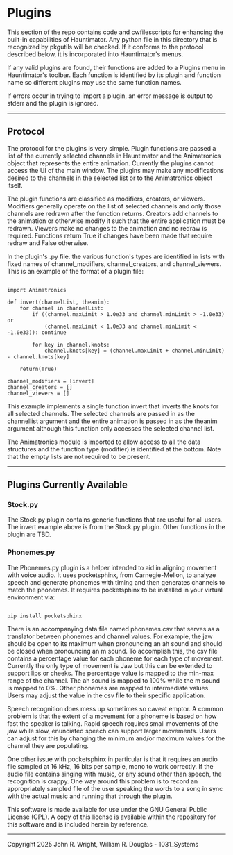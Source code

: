 <!-- john Tue Apr  2 07:11:17 AM PDT 2024
-->
# Plugins

This section of the repo contains code and cwfilesscripts for enhancing
the built-in capabilities of Hauntimator.  Any python file in this directory
that is recognized by pkgutils will be checked.  If it conforms to the
protocol described below, it is incorporated into Hauntimator's menus.

If any valid plugins are found, their functions are added to a Plugins
menu in Hauntimator's toolbar.  Each function is identified by its plugin
and function name so different plugins may use the same function names.

If errors occur in trying to import a plugin,
an error message is output to stderr and the plugin is ignored.

***

## Protocol

The protocol for the plugins is very simple.  Plugin functions are passed
a list of the currently selected channels in Hauntimator and the Animatronics
object that represents the entire animation.  Currently the plugins cannot
access the UI of the main window.  The plugins may make any modifications
desired to the channels in the selected list or to the Animatronics
object itself.

The plugin functions are classified as modifiers, creators,
or viewers.  Modifiers generally operate on the list of selected
channels and only those channels are redrawn after the function returns.
Creators add channels to the animation or otherwise modify it such that
the entire application must be redrawn.  Viewers make no changes to the
animation and no redraw is required.  Functions return True if changes
have been made that require redraw and False otherwise.

In the plugin's .py file. the various function's types are identified
in lists with fixed names of channel_modifiers, channel_creators, and
channel_viewers.  This is an example of the format of a plugin file:

~~~

import Animatronics

def invert(channelList, theanim):
    for channel in channelList:
        if ((channel.maxLimit > 1.0e33 and channel.minLimit > -1.0e33) or
            (channel.maxLimit < 1.0e33 and channel.minLimit < -1.0e33)): continue

        for key in channel.knots:
            channel.knots[key] = (channel.maxLimit + channel.minLimit) - channel.knots[key]

    return(True)

channel_modifiers = [invert]
channel_creators = []
channel_viewers = []

~~~

This example implements a single function invert that inverts the knots
for all selected channels.  The selected channels are passed in as the
channellist argument and the entire animation is passed in as the theanim
argument although this function only accesses the selected channel list.

The Animatronics module is imported to allow access to all the data
structures and the function type (modifier) is identified at the bottom.
Note that the empty lists are not required to be present.

***

## Plugins Currently Available

### Stock.py

The Stock.py plugin contains generic functions that are useful for
all users.  The invert example above is from the Stock.py plugin.
Other functions in the plugin are TBD.

### Phonemes.py

The Phonemes.py plugin is a helper intended to aid in aligning movement
with voice audio.  It uses pocketsphinx, from Carnegie-Mellon, to
analyze speech and generate phonemes with timing and then generates channels
to match the phonemes.  It requires pocketsphinx to be installed in your
virtual environment via:

~~~

pip install pocketsphinx

~~~

There is an accompanying data file named phonemes.csv that serves as a
translator between phonemes and channel values.  For example, the jaw
should be open to its maximum when pronouncing an ah sound and should
be closed when pronouncing an m sound.  To accomplish this, the csv
file contains a percentage value for each phoneme for each type of
movement.  Currently the only type of movement is Jaw but this can be 
extended to support lips or cheeks.  The percentage value is mapped
to the min-max range of the channel.  The ah sound is mapped to 100%
while the m sound is mapped to 0%.  Other phonemes are mapped to
intermediate values.  Users may adjust the value in the csv file to
their specific application.

Speech recognition does mess up sometimes so caveat emptor.  A common
problem is that the extent of a movement for a phoneme is based on how
fast the speaker is talking.  Rapid speech requires small movements
of the jaw while slow, enunciated speech can support larger movements.
Users can adjust for this by changing the minimum and/or maximum values
for the channel they are populating.

One other issue with pocketsphinx in particular is that it requires an
audio file sampled at 16 kHz, 16 bits per sample, mono to work correctly.
If the audio file contains singing with music, or any sound other than
speech, the recognition is crappy.  One way around this problem is to
record an appropriately sampled file of the user speaking the words to
a song in sync with the actual music and running that through the
plugin.

This software is made available for use under the GNU General Public License (GPL).
A copy of this license is available within the repository for this software and is
included herein by reference.

***

Copyright 2025 John R. Wright, William R. Douglas - 1031_Systems
